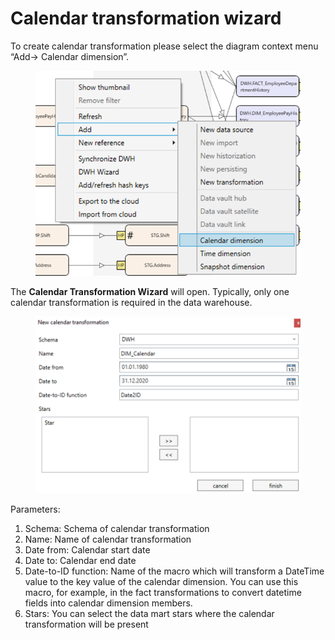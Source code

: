 # Calendar transformation wizard

To create calendar transformation please select the diagram context menu “Add-> Calendar dimension”.

<figure><img src="../../.gitbook/assets/image (34).png" alt=""><figcaption></figcaption></figure>

The **Calendar Transformation Wizard** will open. Typically, only one calendar transformation is required in the data warehouse.

<figure><img src="../../.gitbook/assets/image (35).png" alt=""><figcaption></figcaption></figure>

Parameters:&#x20;

1. Schema: Schema of calendar transformation&#x20;
2. Name: Name of calendar transformation&#x20;
3. Date from: Calendar start date&#x20;
4. Date to: Calendar end date&#x20;
5. Date-to-ID function: Name of the macro which will transform a DateTime value to the key value of the calendar dimension. You can use this macro, for example, in the fact transformations to convert datetime fields into calendar dimension members.&#x20;
6. Stars: You can select the data mart stars where the calendar transformation will be present
